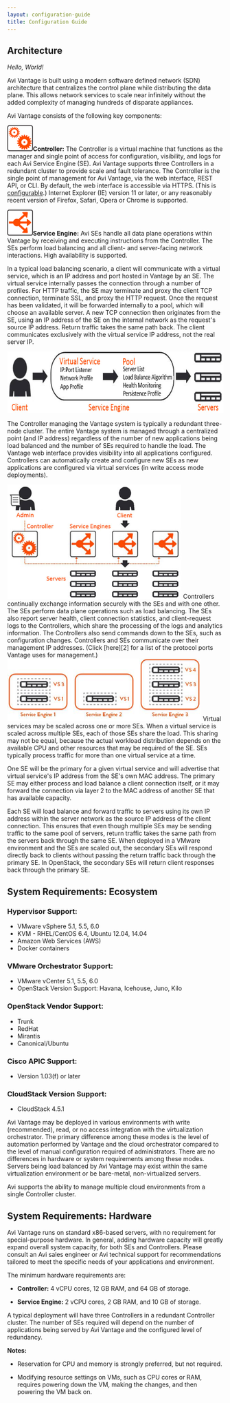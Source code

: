 ```yaml
---
layout: configuration-guide
title: Configuration Guide
---
```


## Architecture ##

*Hello, World!*

Avi Vantage is built using a modern software defined network (SDN) architecture that centralizes the control plane while distributing the data plane. This allows network services to scale near infinitely without the added complexity of managing hundreds of disparate appliances.

Avi Vantage consists of the following key components:

<img src="img/gears_orange.jpg" alt="Controller" width="60" height="60" class="alignleft size-full wp-image-1952" />**Controller:** The Controller is a virtual machine that functions as the manager and single point of access for configuration, visibility, and logs for each Avi Service Engine (SE). Avi Vantage supports three Controllers in a redundant cluster to provide scale and fault tolerance. The Controller is the single point of management for Avi Vantage, via the web interface, REST API, or CLI. By default, the web interface is accessible via HTTPS. (This is [configurable][1].) Internet Explorer (IE) version 11 or later, or any reasonably recent version of Firefox, Safari, Opera or Chrome is supported.

<img src="img/service_engine.jpg" alt="Service Engine" width="60" height="60" class="alignleft size-full wp-image-1954" />**Service Engine:** Avi SEs handle all data plane operations within Vantage by receiving and executing instructions from the Controller. The SEs perform load balancing and all client- and server-facing network interactions. High availability is supported.

In a typical load balancing scenario, a client will communicate with a virtual service, which is an IP address and port hosted in Vantage by an SE. The virtual service internally passes the connection through a number of profiles. For HTTP traffic, the SE may terminate and proxy the client TCP connection, terminate SSL, and proxy the HTTP request. Once the request has been validated, it will be forwarded internally to a pool, which will choose an available server. A new TCP connection then originates from the SE, using an IP address of the SE on the internal network as the request's source IP address. Return traffic takes the same path back. The client communicates exclusively with the virtual service IP address, not the real server IP.

<img src="img/architecture_1-1.jpg" alt="Architecture" width="746" height="142" class="alignnone size-full wp-image-1957" />

The Controller managing the Vantage system is typically a redundant three-node cluster. The entire Vantage system is managed through a centralized point (and IP address) regardless of the number of new applications being load balanced and the number of SEs required to handle the load. The Vantage web interface provides visibility into all applications configured. Controllers can automatically create and configure new SEs as new applications are configured via virtual services (in write access mode deployments).

<img src="img/architecture_2.jpg" alt="Architecture" width="406" height="265" class="alignright size-full wp-image-1960" />
Controllers continually exchange information securely with the SEs and with one other. The SEs perform data plane operations such as load balancing. The SEs also report server health, client connection statistics, and client-request logs to the Controllers, which share the processing of the logs and analytics information. The Controllers also send commands down to the SEs, such as configuration changes. Controllers and SEs communicate over their management IP addresses. (Click [here][2] for a list of the protocol ports Vantage uses for management.)

<img src="img/architecture_3.jpg" alt="Architecture 3" width="452" height="145" class="alignright size-full wp-image-1965" />
Virtual services may be scaled across one or more SEs. When a virtual service is scaled across multiple SEs, each of those SEs share the load. This sharing may not be equal, because the actual workload distribution depends on the available CPU and other resources that may be required of the SE. SEs typically process traffic for more than one virtual service at a time.

One SE will be the primary for a given virtual service and will advertise that virtual service's IP address from the SE's own MAC address. The primary SE may either process and load balance a client connection itself, or it may forward the connection via layer 2 to the MAC address of another SE that has available capacity.

Each SE will load balance and forward traffic to servers using its own IP address within the server network as the source IP address of the client connection. This ensures that even though multiple SEs may be sending traffic to the same pool of servers, return traffic takes the same path from the servers back through the same SE. When deployed in a VMware environment and the SEs are scaled out, the secondary SEs will respond directly back to clients without passing the return traffic back through the primary SE. In OpenStack, the secondary SEs will return client responses back through the primary SE.

## System Requirements: Ecosystem ##

### Hypervisor Support: ###

*   VMware vSphere 5.1, 5.5, 6.0
*   KVM - RHEL/CentOS 6.4, Ubuntu 12.04, 14.04
*   Amazon Web Services (AWS)
*   Docker containers

### VMware Orchestrator Support: ###

*   VMware vCenter 5.1, 5.5, 6.0
*   OpenStack Version Support: Havana, Icehouse, Juno, Kilo

### OpenStack Vendor Support: ###

*   Trunk
*   RedHat
*   Mirantis
*   Canonical/Ubuntu

### Cisco APIC Support: ###

*   Version 1.03(f) or later

### CloudStack Version Support: ###

*   CloudStack 4.5.1

Avi Vantage may be deployed in various environments with write (recommended), read, or no access integration with the virtualization orchestrator. The primary difference among these modes is the level of automation performed by Vantage and the cloud orchestrator compared to the level of manual configuration required of administrators. There are no differences in hardware or system requirements among these modes. Servers being load balanced by Avi Vantage may exist within the same virtualization environment or be bare-metal, non-virtualized servers.

Avi supports the ability to manage multiple cloud environments from a single Controller cluster.

## System Requirements: Hardware ##

Avi Vantage runs on standard x86-based servers, with no requirement for special-purpose hardware. In general, adding hardware capacity will greatly expand overall system capacity, for both SEs and Controllers. Please consult an Avi sales engineer or Avi technical support for recommendations tailored to meet the specific needs of your applications and environment.

The minimum hardware requirements are:

*   **Controller:** 4 vCPU cores, 12 GB RAM, and 64 GB of storage.

*   **Service Engine:** 2 vCPU cores, 2 GB RAM, and 10 GB of storage.

A typical deployment will have three Controllers in a redundant Controller cluster. The number of SEs required will depend on the number of applications being served by Avi Vantage and the configured level of redundancy.

**Notes:**

*   Reservation for CPU and memory is strongly preferred, but not required.

*   Modifying resource settings on VMs, such as CPU cores or RAM, requires powering down the VM, making the changes, and then powering the VM back on.

 [1]: http://kb.avinetworks.com/2015/11/25/redirect-http-to-https/
 [2]: http://kb.avinetworks.com/2016/02/02/protocol-ports-used-by-vantage-for-management-communication/
